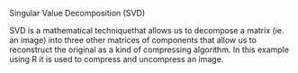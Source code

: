 Singular Value Decomposition (SVD)

SVD is a mathematical techniquethat allows us to decompose a matrix (ie. an image) into three other matrices of components that allow us to reconstruct 
the original as a kind of compressing algorithm. In this example using R it is used to compress and uncompress an image.

